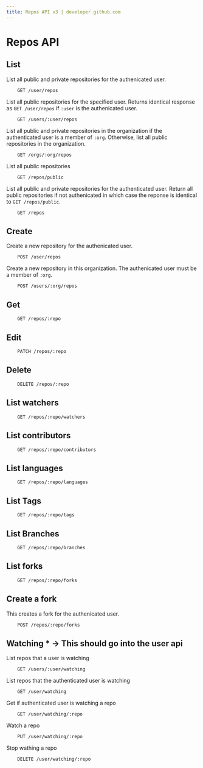 ```yaml
---
title: Repos API v3 | developer.github.com
---
```


# Repos API

## List

List all public and private repositories for the authenicated user.

		GET /user/repos

List all public repositories for the specified user. Returns identical
response as `GET /user/repos` if `:user` is the authenicated user.

		GET /users/:user/repos

List all public and private repositories in the organization if the
authenticated user is a member of `:org`. Otherwise, list all public
repositories in the organization.

		GET /orgs/:org/repos

List all public repositories

		GET /repos/public

List all public and private repositories for the authenticated user.
Return all public repositories if not authenicated in which case the
reponse is identical to `GET /repos/public`.

		GET /repos

## Create

Create a new repository for the authenicated user.

		POST /user/repos

Create a new repository in this organization. The authenicated user must
be a member of `:org`.

		POST /users/:org/repos

## Get

		GET /repos/:repo

## Edit

		PATCH /repos/:repo

## Delete

		DELETE /repos/:repo

## List watchers

		GET /repos/:repo/watchers

## List contributors

		GET /repos/:repo/contributors

## List languages

		GET /repos/:repo/languages

## List Tags

		GET /repos/:repo/tags

## List Branches

		GET /repos/:repo/branches

## List forks

		GET /repos/:repo/forks

## Create a fork

This creates a fork for the authenicated user.

		POST /repos/:repo/forks

## Watching * -> This should go into the user api

List repos that a user is watching

		GET /users/:user/watching

List repos that the authenticated user is watching

		GET /user/watching

Get if authenticated user is watching a repo

		GET /user/watching/:repo

Watch a repo

		PUT /user/watching/:repo

Stop wathing a repo

		DELETE /user/watching/:repo

